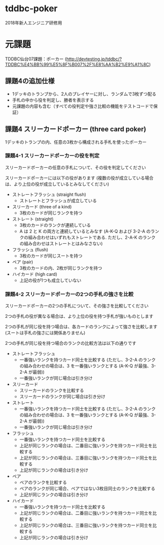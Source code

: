 # tddbc-poker
2018年新人エンジニア研修用

# 元課題
TDDBC仙台07課題：ポーカー
(http://devtesting.jp/tddbc/?TDDBC%E4%BB%99%E5%8F%B007%2F%E8%AA%B2%E9%A1%8C)

## 課題4の追加仕様
- 1デッキのトランプから、2人のプレイヤーに対し、ランダムで3枚ずつ配る
- 手札の中から役を判定し、勝者を表示する
- 元課題の内容も含む（すべての役判定や強さ比較の機能をテストコードで保証）

## 課題4 スリーカードポーカー (three card poker)
1デッキのトランプの内、任意の3枚から構成される手札を使ったポーカー

### 課題4-1 スリーカードポーカーの役を判定
スリーカードボーカーの任意の手札について、その役を判定してください

スリーカードポーカーには以下の役があります (複数の役が成立している場合は、より上位の役が成立しているとみなしてください)

- ストレートフラッシュ (straight flush)
  - ストレートとフラッシュが成立している
- スリーカード (three of a kind)
  - 3枚のカードが同じランクを持つ
- ストレート (straight)
  - 3枚のカードのランクが連続している
  - A は 2 と K の両方と連続しているとみなす (A-K-Q および 3-2-A のランクの組み合わせはいずれもストレートである. ただし、2-A-K のランクの組み合わせはストレートとはみなさない)
- フラッシュ (flush)
  - 3枚のカードが同じスートを持つ
- ペア (pair)
  - 3枚のカードの内、2枚が同じランクを持つ
- ハイカード (high card)
  - 上記の役が1つも成立していない

### 課題4-2 スリーカードポーカーの2つの手札の強さを比較
スリーカードポーカーの2つの手札について、その強さを比較してください

2つの手札の役が異なる場合は、より上位の役を持つ手札が強いものとします

2つの手札が同じ役を持つ場合は、各カードのランクによって強さを比較します (スートは手札の強さには関係ありません)

2つの手札が同じ役を持つ場合のランクの比較方法は以下の通りです

- ストレートフラッシュ
  - 一番強いランクを持つカード同士を比較する (ただし、3-2-A のランクの組み合わせの場合は、3 を一番強いランクとする (A-K-Q が最強、3-2-A が最弱))
  - 一番強いランクが同じ場合は引き分け
- スリーカード
  - スリーカードのランクを比較する
  - スリーカードのランクが同じ場合は引き分け
- ストレート
  - 一番強いランクを持つカード同士を比較する (ただし、3-2-A のランクの組み合わせの場合は、3 を一番強いランクとする (A-K-Q が最強、3-2-A が最弱))
  - 一番強いランクが同じ場合は引き分け
- フラッシュ
  - 一番強いランクを持つカード同士を比較する
  - 上記が同じランクの場合は、二番目に強いランクを持つカード同士を比較する
  - 上記が同じランクの場合は、三番目に強いランクを持つカード同士を比較する
  - 上記が同じランクの場合は引き分け
- ペア
  - ペアのランクを比較する
  - ペアのランクが同じ場合、ペアではない3枚目同士のランクを比較する
  - 上記が同じランクの場合は引き分け
- ハイカード
  - 一番強いランクを持つカード同士を比較する
  - 上記が同じランクの場合は、二番目に強いランクを持つカード同士を比較する
  - 上記が同じランクの場合は、三番目に強いランクを持つカード同士を比較する
  - 上記が同じランクの場合は引き分け
